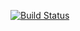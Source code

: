 [![Build Status](https://travis-ci.org/benskov95/CA2-back-end.svg?branch=master)](https://travis-ci.org/benskov95/CA2-back-end)
